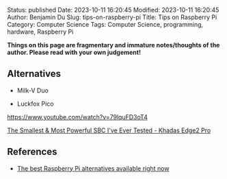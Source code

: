 Status: published
Date: 2023-10-11 16:20:45
Modified: 2023-10-11 16:20:45
Author: Benjamin Du
Slug: tips-on-raspberry-pi
Title: Tips on Raspberry Pi
Category: Computer Science
Tags: Computer Science, programming, hardware, Raspberry Pi

**Things on this page are fragmentary and immature notes/thoughts of the author. Please read with your own judgement!**

## Alternatives

- Milk-V Duo

- Luckfox Pico

https://www.youtube.com/watch?v=79lquFD3oT4

[The Smallest & Most Powerful SBC I've Ever Tested - Khadas Edge2 Pro](https://www.youtube.com/watch?v=h8q7vsS2x0I)

## References

- [The best Raspberry Pi alternatives available right now](https://www.zdnet.com/article/best-raspberry-pi-alternative/)

